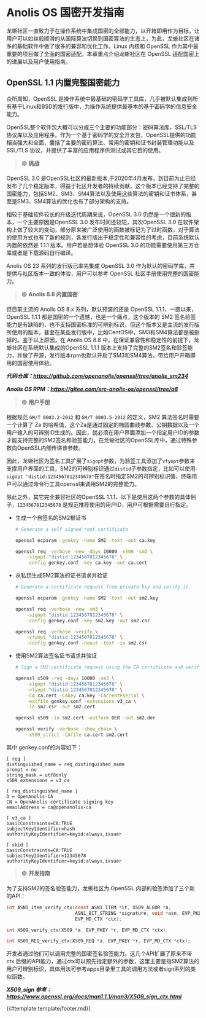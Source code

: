 # Anolis OS 国密开发指南

龙蜥社区一直致力于在操作系统中集成国密的全部能力，以开箱即用作为目标，让用户可以如丝般顺滑的从国际算法切换到国密算法的生态上，为此，龙蜥社区在诸多的基础软件中做了很多的兼容和优化工作。Linux 内核和 OpenSSL 作为其中最重要的项目做了全面的国密适配，本章重点介绍龙蜥社区在 OpenSSL 适配国密上的进展以及用户使用指南。

## OpenSSL 1.1 内置完整国密能力

众所周知，OpenSSL 是操作系统中最基础的密码学工具库，几乎被默认集成到所有基于Linux和BSD的发行版中，为操作系统提供最基本的基于密码学的信息安全能力。

OpenSSL整个软件包大概可以分成三个主要的功能部分：密码算法库，SSL/TLS协议库以及应用程序。作为一个基于密码学的安全开发包，OpenSSL提供的功能相当强大和全面，囊括了主要的密码算法、常用的密钥和证书封装管理功能以及 SSL/TLS 协议，并提供了丰富的应用程序供测试或其它目的使用。

> 🟢 **挑战**

OpenSSL 3.0
是OpenSSL社区的最新版本,于2020年4月发布，到目前为止已经发布了几个稳定版本，得益于社区开发者的持续贡献，这个版本已经支持了完整的国密能力，包括SM2、SM3、SM4算法以及使用这些算法的密钥和证书体系，甚至是SM3、SM4算法的优化也有了部分架构的支持。

相较于基础软件较长的升级迭代周期来说，OpenSSL 3.0 仍然是一个很新的版本，一个主要原因是OpenSSL 3.0 发布时间还较短，其次OpenSSL 3.0 在软件架构上做了较大的变动，部分原来被广泛使用的函数被标记为了过时函数，对于算法的使用方式也有了新的规则，各发行版出于稳定性和兼容性的考虑，目前系统默认内置的依然是 1.1.1 版本。用户若是想体验 OpenSSL 3.0 的功能需要使用第三方仓库或者是下载源码自行编译。

Anolis OS 23 系列的发行版已率先集成 OpenSSL 3.0 作为默认的密码学库，并提供与社区版本一致的体验，用户可以参考 OpenSSL 社区手册使用完整的国密能力。

> 🟢 **Anolis 8.8 内置国密**

但目前主流的 Anolis OS 8.x 系列，默认预装的还是 OpenSSL 1.1.1，一直以来，OpenSSL 1.1.1 都是国密的一个遗憾，也是一个痛点，这个版本的 SM2 签名验签能力是有缺陷的，也不支持国密标准的可辨别标识，但这个版本又是主流的发行版所使用的版本，甚至在某些发行版中，比如CentOS中，SM3和SM4算法都是被删掉的。鉴于以上原因，在 Anolis OS 8.8 中，在保证兼容性和稳定性的前提下，龙蜥社区在系统默认集成的OpenSSL 1.1.1 版本上支持了完整的SM2签名和验签能力，并做了开源，发行版本rpm也默认开启了SM3和SM4算法，带给用户开箱即用的国密使用体验。

**_代码仓库：<https://github.com/openanolis/openssl/tree/anolis_sm234>_**

**_Anolis OS RPM：<https://gitee.com/src-anolis-os/openssl/tree/a8>_**

> 🟢 **用户手册**

根据规范 `GM/T 0003.2-2012` 和 `GM/T 0003.5-2012` 的定义，SM2 算法签名时需要一个计算了 Za 的哈希值，这个Za是通过固定的椭圆曲线参数、公钥数据以及一个用户输入的可辨别ID生成的。因此，就必须在用户界面添加一个指定用户ID的参数才能支持完整的SM2签名和验签能力，在龙蜥社区的OpenSSL库中，通过特殊参数向OpenSSL内部传递该参数。

因此，龙蜥社区为签名工具扩展了`sigopt`参数，为验签工具添加了`vfyopt`参数来支撑用户界面的工具，SM2的可辨别标识通过`distid`子参数指定，比如可以使用`-sigopt "distid:1234567812345678"`在签名时指定SM2的可辨别标识值，终端用户可以通过命令行工具openssl来调用SM2的完整能力。

除此之外，其它完全兼容社区的OpenSSL 1.1.1，以下是使用这两个参数的具体例子，`1234567812345678` 是规范推荐使用的用户ID，用户可根据需要自行指定。

* 生成一个自签名的SM2根证书

    ```bash
    # Generate a self signed root certificate
    
    openssl ecparam -genkey -name SM2 -text -out ca.key
    
    openssl req -verbose -new -days 10000 -x509 -sm3 \
        -sigopt "distid:1234567812345678" \
        -config genkey.conf -key ca.key -out ca.cert
    ```

* 从私钥生成SM2算法的证书请求并验证

    ```bash
    # Generate a certificate request from private key and verify it
    
    openssl ecparam -genkey -name SM2 -text -out sm2.key
    
    openssl req -verbose -new -sm3 \
        -sigopt "distid:1234567812345678" \
        -config genkey.conf -key sm2.key -out sm2.csr
    
    openssl req -verbose -verify \
        -vfyopt "distid:1234567812345678" \
        -config genkey.conf -noout -text -in sm2.csr
    ```

* 使用SM2算法签名证书请求并验证
    
    ```bash
    # Sign a SM2 certificate request using the CA certificate and verify it
    
    openssl x509 -req -days 10000 -sm3 \
        -sigopt "distid:1234567812345678" \
        -vfyopt "distid:1234567812345678" \
        -CA ca.cert -CAkey ca.key -CAcreateserial \
        -extfile genkey.conf -extensions v3_ca \
        -in sm2.csr -out sm2.cert
    
    openssl x509 -in sm2.cert -outform DER -out sm2.der
    
    openssl verify -verbose -show_chain \
        -x509_strict -CAfile ca.cert sm2.cert
    ```

其中 genkey.conf的内容如下：

```
[ req ]
distinguished_name = req_distinguished_name
prompt = no
string_mask = utf8only
x509_extensions = v3_ca

[ req_distinguished_name ]
O = OpenAnolis-CA
CN = OpenAnolis certificate signing key
emailAddress = ca@openanolis-ca

[ v3_ca ]
basicConstraints=CA:TRUE
subjectKeyIdentifier=hash
authorityKeyIdentifier=keyid:always,issuer

[ skid ]
basicConstraints=CA:TRUE
subjectKeyIdentifier=12345678
authorityKeyIdentifier=keyid:always,issuer
```

> 🟢 **开发指南**

为了支持SM2的签名验签能力，龙蜥社区为 OpenSSL 内部的验签添加了三个新的API：

```c
int ASN1_item_verify_ctx(const ASN1_ITEM *it, X509_ALGOR *a,
                         ASN1_BIT_STRING *signature, void *asn, EVP_PKEY *pkey,
                         EVP_MD_CTX *ctx);

int X509_verify_ctx(X509 *a, EVP_PKEY *r, EVP_MD_CTX *ctx);

int X509_REQ_verify_ctx(X509_REQ *a, EVP_PKEY *r, EVP_MD_CTX *ctx);
```

开发者通过他们可以调用完整的国密签名验签能力。这几个API扩展了原来不带 ctx 后缀的API能力，通过ctx可以预先指定额外的参数，这里主要是指SM2算法的用户可辨别标识，具体用法可参考apps目录里工具的调用方法或者sign系列的类似函数。

**_X509_sign 参考：<https://www.openssl.org/docs/man1.1.1/man3/X509_sign_ctx.html>_**

{{#template template/footer.md}}
